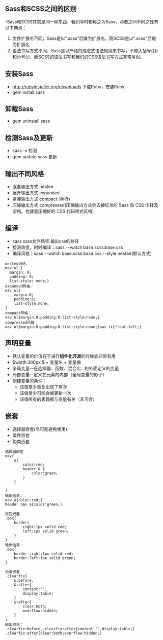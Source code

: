 ## Sass和SCSS之间的区别
-Sass和SCSS其实是同一种东西，我们平时都称之为Sass，两者之间不同之处有以下两点：
1. 文件扩展名不同，Sass是以“.sass”后缀为扩展名，而SCSS是以“.scss”后缀为扩展名
2. 语法书写方式不同，Sass是以严格的缩进式语法规则来书写，不带大括号({})和分号(;)，而SCSS的语法书写和我们的CSS语法书写方式非常类似。
## 安装Sass
- http://rubyinstaller.org/downloads  下载Ruby，安装Ruby
- gem install sass

## 卸载Sass
- gem uninstall sass

## 检测Sass及更新
- sass -v 检测
- gem update sass 更新

## 输出不同风格
- 嵌套输出方式 nested
- 展开输出方式 expanded 
- 紧凑输出方式 compact (单行)
- 压缩输出方式 compressed(压缩输出方式会去掉标准的 Sass 和 CSS 注释及空格。也就是压缩好的 CSS 代码样式风格)

## 编译
- sass sass文件路径:输出css的路径
- 检测改变，时时编译：sass --watch base.scss:base.css
- 编译风格：sass --watch base.scss:base.css --style nested(默认方式)

```
nested风格:
nav ul {
  margin: 0;
  padding: 0;
  list-style: none;}
expanded风格:
nav ul{
    margin:0;
    padding:0;
    list-style:none;
}
compact风格：
nav ul{margin:0;padding:0;list-style:none;}
compressed风格：
nav ul{margin:0;padding:0;list-style:none;}nav li{float:left;}

```
## 声明变量
- 默认变量的价值在于进行**组件化开发**的时候会非常有用
- $width:300px    $ + 变量名 + 变量值
- 全局变量--在选择器、函数、混合宏...的外面定义的变量
- 局部变量--定义在元素的内部（全局变量的影子）
- 创建变量的条件：
    - 该值至少重复出现了两次
    - 该值至少可能会被更新一次
    - 该值所有的表现都与变量有关（非巧合）

## 嵌套
- 选择器嵌套(尽可能避免使用)
- 属性嵌套
- 伪类嵌套

```
选择器嵌套
nav{
    a{
        color:red;
        header & {
            color:green;
        }
    }

}
输出结果：
nav a{color:red;}
header nav a{color:green;}

属性嵌套
.box{
    border{
        right:1px solid red;
        left:1px solid green;
    }
}
输出结果：
.box{
    border-right:1px solid red;
    border-left:1px solid green;
}

伪类嵌套
.clearfix{
    &:before,
    &:after{
        content:'';
        display:table;
    }
    &:after{
        clear:both;
        overflow:hidden;
    }
}
输出结果：
.clearfix:before,.clearfix:after{content:'',display:table;}
.clearfix:after{clear:both;overflow:hidden;}

```


